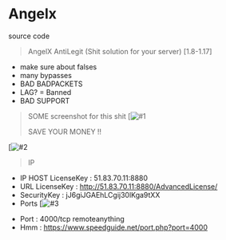 # Angelx
source code
> AngelX AntiLegit (Shit solution for your server) [1.8-1.17] 
- make sure about falses
- many bypasses
- BAD BADPACKETS
- LAG? = Banned
- BAD SUPPORT
> SOME screenshot for this shit
[![#1](https://cdn.discordapp.com/attachments/996558083008508014/1077022731352166521/image.png)
>
> SAVE YOUR MONEY !!
> 
[![#2](https://cdn.discordapp.com/attachments/996558083008508014/1077210870842675261/image.png)
>
> IP 
- IP HOST LicenseKey : 51.83.70.11:8880
- URL LicenseKey : http://51.83.70.11:8880/AdvancedLicense/
- SecurityKey : jJ6giJGAEhLCgij30lKga9tXX
- Ports
[![#3](https://cdn.discordapp.com/attachments/996558083008508014/1077215411734585414/image.png)
>
- Port : 4000/tcp remoteanything
- Hmm : https://www.speedguide.net/port.php?port=4000

